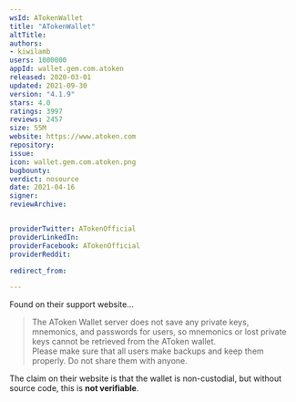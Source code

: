 ```yaml
---
wsId: ATokenWallet
title: "ATokenWallet"
altTitle: 
authors:
- kiwilamb
users: 1000000
appId: wallet.gem.com.atoken
released: 2020-03-01
updated: 2021-09-30
version: "4.1.9"
stars: 4.0
ratings: 3997
reviews: 2457
size: 55M
website: https://www.atoken.com
repository: 
issue: 
icon: wallet.gem.com.atoken.png
bugbounty: 
verdict: nosource
date: 2021-04-16
signer: 
reviewArchive:


providerTwitter: ATokenOfficial
providerLinkedIn: 
providerFacebook: ATokenOfficial
providerReddit: 

redirect_from:

---
```



Found on their support website...

> The AToken Wallet server does not save any private keys, mnemonics, and
  passwords for users, so mnemonics or lost private keys cannot be retrieved
  from the AToken wallet.<br>
  Please make sure that all users make backups and keep them properly. Do not
  share them with anyone.

The claim on their website is that the wallet is non-custodial, but without source code, this is **not verifiable**.
